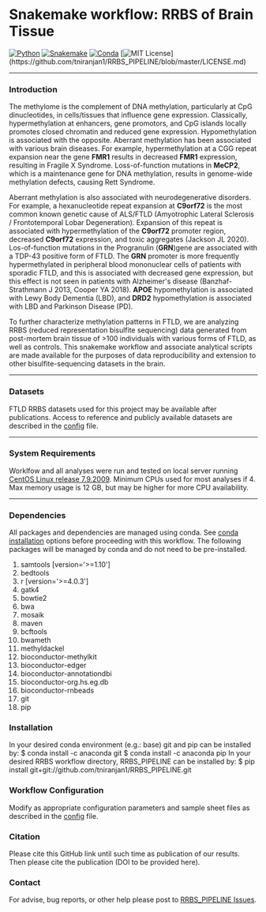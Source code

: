 # Snakemake workflow: RRBS of Brain Tissue

[![Python](https://img.shields.io/badge/python-=3.8.10-brightgreen.svg)](https://docs.python.org/3.8/)
[![Snakemake](https://img.shields.io/badge/snakemake-=6.5.3-blueviolet.svg)](https://snakemake.github.io)
[![Conda](https://img.shields.io/badge/conda-=4.10.3-blue.svg)](https://docs.conda.io/en/latest/)
[![MIT License](https://img.shields.io/apm/l/atomic-design-ui.svg?)](https://github.com/tniranjan1/RRBS_PIPELINE/blob/master/LICENSE.md)

---
### Introduction
The methylome is the complement of DNA methylation, particularly at CpG dinucleotides, in cells/tissues that influence gene expression. Classically, hypermethylation at enhancers, gene promotors, and CpG islands locally promotes closed chromatin and reduced gene expression. Hypomethylation is associated with the opposite. Aberrant methylation has been associated with various brain diseases. For example, hypermethylation at a CGG repeat expansion near the gene **FMR1** results in decreased **FMR1** expression, resulting in Fragile X Syndrome. Loss-of-function mutations in **MeCP2**, which is a maintenance gene for DNA methylation, results in genome-wide methylation defects, causing Rett Syndrome.

Aberrant methylation is also associated with neurodegenerative disorders. For example, a hexanucleotide repeat expansion at **C9orf72** is the most common known genetic cause of ALS/FTLD (Amyotrophic Lateral Sclerosis / Frontotemporal Lobar Degeneration). Expansion of this repeat is associated with hypermethylation of the **C9orf72** promoter region, decreased **C9orf72** expression, and toxic aggregates (Jackson JL 2020). Los-of-function mutations in the Progranulin (**GRN**)gene are associated with a TDP-43 positive form of FTLD. The **GRN** promoter is more frequently hypermethylated in peripheral blood mononuclear cells of patients with sporadic FTLD, and this is associated with decreased gene expression, but this effect is not seen in patients with Alzheimer's disease (Banzhaf-Strathmann J 2013, Cooper YA 2018). **APOE** hypomethylation is associated with Lewy Body Dementia (LBD), and **DRD2** hypomethylation is associated with LBD and Parkinson Disease (PD).

To further characterize methylation patterns in FTLD, we are analyzing RRBS (reduced representation bisulfite sequencing) data generated from post-mortem brain tissue of >100 individuals with various forms of FTLD, as well as controls. This snakemake workflow and associate analytical scripts are made available for the purposes of data reproducibility and extension to other bisulfite-sequencing datasets in the brain.

---
### Datasets
FTLD RRBS datasets used for this project may be available after publications.
Access to reference and publicly available datasets are described in the [config](https://github.com/tniranjan1/RRBS_PIPELINE/blob/master/config/config.yaml) file.

---
### System Requirements
Worklfow and all analyses were run and tested on local server running [CentOS Linux release 7.9.2009](https://www.centos.org/).
Minimum CPUs used for most analyses if 4. Max memory usage is 12 GB, but may be higher for more CPU availability.

---
### Dependencies
All packages and dependencies are managed using conda.
See [conda installation](https://conda.io/projects/conda/en/latest/user-guide/install/index.html) options before proceeding with this workflow.
The following packages will be managed by conda and do not need to be pre-installed.

  1. samtools [version='>=1.10']
  2. bedtools
  3. r [version='>=4.0.3']
  4. gatk4
  5. bowtie2
  6. bwa
  7. mosaik
  8. maven
  9. bcftools
  10. bwameth
  11. methyldackel
  12. bioconductor-methylkit
  13. bioconductor-edger
  14. bioconductor-annotationdbi
  15. bioconductor-org.hs.eg.db
  16. bioconductor-rnbeads
  17. git
  18. pip

### Installation
In your desired conda environment (e.g.: base) git and pip can be installed by:
  $ conda install -c anaconda git
  $ conda install -c anaconda pip
In your desired RRBS workflow directory, RRBS_PIPELINE can be installed by:
  $ pip install git+git://github.com/tniranjan1/RRBS_PIPELINE.git

### Workflow Configuration
Modify as appropriate configuration parameters and sample sheet files as described in the [config](https://github.com/tniranjan1/RRBS_PIPELINE/blob/master/config/config.yaml) file.

### Citation
Please cite this GitHub link until such time as publication of our results. Then please cite the publication (DOI to be provided here).

### Contact
For advise, bug reports, or other help please post to [RRBS_PIPELINE Issues](https://github.com/tniranjan1/RRBS_PIPELINE/issues).
